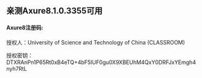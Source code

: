 ## 亲测Axure8.1.0.3355可用
#### Axure8注册码:

授权人：University of Science and Technology of China (CLASSROOM)

授权密钥：DTXRAnPn1P65Rt0xB4eTQ+4bF5IUF0gu0X9XBEUhM4QxY0DRFJxYEmgh4nyh7RtL
